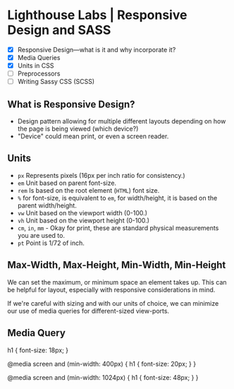 # Lighthouse Labs | Responsive Design and SASS

* [X] Responsive Design—what is it and why incorporate it?
* [X] Media Queries
* [X] Units in CSS
* [ ] Preprocessors
* [ ] Writing Sassy CSS (SCSS)

## What is Responsive Design?

* Design pattern allowing for multiple different layouts depending on how the page is being viewed (which device?)
* "Device" could mean print, or even a screen reader.

## Units

* `px` Represents pixels (16px per inch ratio for consistency.)
* `em` Unit based on parent font-size.
* `rem` Is based on the root element (`HTML`) font size.
* `%` for font-size, is equivalent to `em`, for width/height, it is based on the parent width/height.
* `vw` Unit based on the viewport width (0-100.)
* `vh` Unit based on the viewport height (0-100.)
* `cm`, `in`, `mm` - Okay for print, these are standard physical measurements you are used to.
* `pt` Point is 1/72 of inch.

## Max-Width, Max-Height, Min-Width, Min-Height

We can set the maximum, or minimum space an element takes up. This can be helpful for layout, especially with responsive considerations in mind.

If we're careful with sizing and with our units of choice, we can minimize our use of media queries for different-sized view-ports.

## Media Query

h1 {
    font-size: 18px;
}

@media screen and (min-width: 400px) {
    h1 {
        font-size: 20px;
    }
}

@media screen and (min-width: 1024px) {
    h1 {
        font-size: 48px;
    }
}
